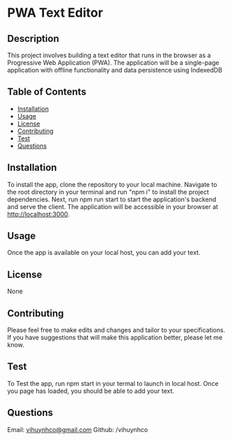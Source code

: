 # PWA Text Editor

## Description

This project involves building a text editor that runs in the browser as a Progressive Web Application (PWA). The application will be a single-page application with offline functionality and data persistence using IndexedDB

## Table of Contents

* [Installation](#installation)
* [Usage](#usage)
* [License](#license)
* [Contributing](#contributing)
* [Test](#test)
* [Questions](#questions)

## Installation

To install the app, clone the repository to your local machine.
Navigate to the root directory in your terminal and run "npm i" to install the project dependencies.
Next, run npm run start to start the application's backend and serve the client.
The application will be accessible in your browser at <http://localhost:3000>.

## Usage

Once the app is available on your local host, you can add your text.

## License

  None

## Contributing

  Please feel free to make edits and changes and tailor to your specifications. If you have suggestions that will make this application better, please let me know.

## Test

To Test the app, run npm start in your termal to launch in local host. Once you page has loaded, you should be able to add your text.
  
## Questions

Email: <vihuynhco@gmail.com>
Github: /vihuynhco
